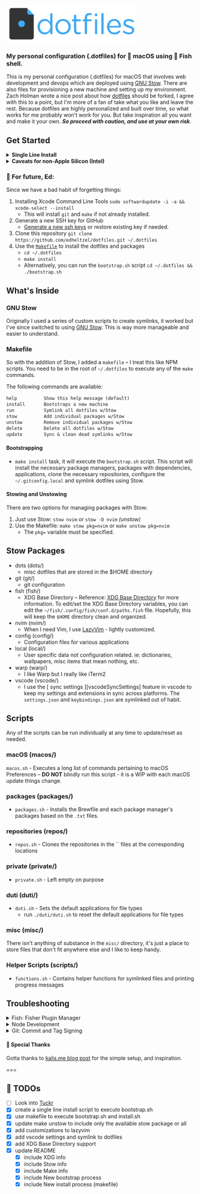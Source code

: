 <img src="local/.local/__images/dotfiles-logo.png" alt="dotfiles logo" width="350">

### My personal configuration (.dotfiles) for  macOS using 🐠 Fish shell.

This is my personal configuration (.dotfiles) for macOS that involves web development and devops which are deployed using [GNU Stow][STOW]. There are also files for provisioning a new machine and setting up my environment. Zach Holman wrote a nice post about how [dotfiles](https://zachholman.com/2010/08/dotfiles-are-meant-to-be-forked/) should be forked, I agree with this to a point, but I'm more of a fan of take what you like and leave the rest. Because dotfiles are highly personalized and built over time, so what works for me probably won't work for you. But take inspiration all you want and make it your own. _**So proceed with caution, and use at your own risk**_.

## Get Started

<details>
  <summary><strong>Single Line Install</strong></summary>
  I have not tested this on a fresh install, so this could break your setup. I'd suggest you read through the `bootstrap.sh` and `install.sh` scripts and the `Makefile` before running this command.

  In theory this will clone the repository and install everything outlined below. Again, In theory.
  ```shell
  bash -c "`curl -fsSL https://raw.githubusercontent.com/edheltzel/dotfiles/master/remote-install.sh`"
  ```
</details>

<details>
  <summary><strong>Caveats for non-Apple Silicon (Intel)</strong></summary>
  If you are on any version of macOS that uses AFPS, you'll need to disable the SIP.
  First check to see if SIP is enabled or not.

  ```shell
  csrutil status
  ```

  output should read:

  ```shell
  System Integrity Protection status: enabled.
  ```

  If your SIP is enabled, then follow the next steps to disable it – Assuming that you know what you're doing, here is how to turn off System Integrity Protection on your Mac.

  1. Turn off your Mac (Apple > Shut Down).
  2. Hold down Command-R and press the Power button. Keep holding Command-R until the Apple logo appears.
  3. Wait for OS X to boot into the OS X Utilities window.
  4. Choose Utilities > Terminal.
  5. Enter csrutil _disable_.
  6. Enter reboot.
  7. `csrutil status` -> should read `System Integrity Protection status: disabled.`
</details>

### 👋 For future, Ed:

Since we have a bad habit of forgetting things:

1. Installing Xcode Command Line Tools `sudo softwardupdate -i -a && xcode-select --install`
    - This will install `git` and `make` if not already installed.
2. Generate a new SSH key for GitHub
    - [Generate a new ssh keys][GENSSHKEY] or restore existing key if needed.
2. Clone this repository `git clone https://github.com/edheltzel/dotfiles.git ~/.dotfiles`
3. Use the [`Makefile`](makefile) to install the dotfiles and packages
    - `cd ~/.dotfiles`
    - `make install`
    - Alternatively, you can run the `bootstrap.sh` script `cd ~/.dotfiles && ./bootstrap.sh`

## What's Inside

### GNU Stow

Originally I used a series of custom scripts to create symlinks, it worked but I've since switched to using [GNU Stow][STOW]. This is way more manageable and easier to understand.

### Makefile

So with the addition of Stow, I added a `makefile` – I treat this like NPM scripts. You need to be in the root of `~/.dotfiles` to execute any of the `make` commands.

The following commands are available:

```shell
help          Show this help message (default)
install       Bootstraps a new machine
run           Symlink all dotfiles w/Stow
stow          Add individual packages w/Stow
unstow        Remove individual packages w/Stow
delete        Delete all dotfiles w/Stow
update        Sync & clean dead symlinks w/Stow
```

#### Bootstrapping

- `make install` task, it will execute the `bootstrap.sh` script. This script will install the necessary package managers, packages with dependencies, applications, clone the necessary repositories, configure the `~/.gitconfig.local` and symlink dotfiles using Stow.

#### Stowing and Unstowing

There are two options for managing packages with Stow:

1. Just use Stow: `stow nvim` or `stow -D nvim` _(unstow)_
2. Use the Makefile: `make stow pkg=nvim` or `make unstow pkg=nvim`
    - The `pkg=` variable must be specified.

## Stow Packages

- dots (dots/)
  - misc dotfiles that are stored in the $HOME directory
- git (git/)
  - git configuration
- fish (fish/)
  - XDG Base Directory – Reference: [XDG Base Directory][XDGRef] for more information. To edit/set the XDG Base Directory variables, you can edit the `~/fish/.config/fish/conf.d/paths.fish` file. Hopefully, this will keep the `$HOME` directory clean and organized.
- nvim (nvim/)
  - When I need Vim, I use [LazyVim](https://www.lazyvim.org/) - lightly customized.
- config (config/)
  - Configuration files for various applications
- local (local/)
  - User specific data not configuration related. ie: dictionaries, wallpapers, misc items that mean nothing, etc.
- warp (warp/)
  - I like Warp but I really like iTerm2
- vscode (vscode/)
  - I use the [ sync settings ][vscodeSyncSettings] feature in vscode to keep my settings and extensions in sync across platforms. The `settings.json` and `keybindings.json` are symlinked out of habit.

## Scripts

Any of the scripts can be run individually at any time to update/reset as needed.

### macOS (macos/)

`macos.sh` - Executes a long list of commands pertaining to macOS Preferences – **DO NOT** blindly run this script - it is a WIP with each macOS update things change.

### packages (packages/)

- `packages.sh` - Installs the Brewfile and each package manager's packages based on the `.txt` files.

### repositories (repos/)

- `repos.sh` - Clones the repositories in the `` files at the corresponding locations

### private (private/)

- `private.sh` - Left empty on purpose

### duti (duti/)

- `duti.sh` - Sets the default applications for file types
    - run `./duti/duti.sh` to reset the default applications for file types

### misc (misc/)

There isn't anything of substance in the `misc/` directory, it's just a place to store files that don't fit anywhere else and I like to keep handy.

### Helper Scripts (scripts/)

- `functions.sh` - Contains helper functions for symlinked files and printing progress messages

## Troubleshooting
<details>
  <summary>Fish: Fisher Plugin Manager</summary>
  In the past, Fisher (fish plugin manager) will do something weird or will introduce a breaking change - just reinstall Fisher.

  ```bash
  curl -sL https://raw.githubusercontent.com/jorgebucaran/fisher/main/functions/fisher.fish | source && fisher install jorgebucaran/fisher
  ```
</details>
<details>
  <summary>Node Development</summary>
  Node Version switching for Node development, takes advantage of [fnm](https://github.com/Schniz/fnm) for managing Node versions, which supports both `.nvmrc` and `.node-version` files.

  - Install happens in the `Brewfile` by running

  ```shell
  brew install fnm
  ```

  For Completions run:

  ```shell
  fnm completions --shell fish
  ```

  Make sure you run:

  ```shell
  ./fish/./setup.sh
  ```

  This will symlink the `fnm.fish` file in `~/.config/fish/conf.d` _(It might be helpful to `source ~/.config/fish/config.fish`)_

  **Note:** FNM has the ability to auto switch Node versions if there is a `.node-version` or `.nvmrc` file - this is enabled by default

  ```shell
  # automatically run fnm use
  fnm env --use-on-cd | source
  ```

  > Please note that when you change your default Node version, you will need to run `npm install --global (cat node_packages.txt)` to include `corepack` in the global packages. This will ensure that `pnpm` and `yarn` are available.
</details>
<details>
  <summary>Git: Commit and Tag Signing</summary>

  **SSH Signing**

  I use SSH commit signing over GPG. GPG is there if I need it, but I prefer SSH. For a few resources to help get this setup:

  - [Git Merge Workshop - Simplify Signing with SSH](https://github.com/git-merge-workshops/simplify-signing-with-ssh/tree/main)
  - [Gitlab SSH Commit Signing Doc](https://docs.gitlab.com/ee/user/project/repository/ssh_signed_commits/)

  The `.gitconfig` includes `.gitconfig.local`

  ```shell
    [meta]
      isLocalConfig = true
    [user]
      signingkey = PATH_TO_YOUR_KEY
    [gpg "ssh"]
      allowedSignersFile = PATH_TO_YOUR_ALLOWED_SIGNERS_FILE
  ```
  If you choose to use this make sure you look at that `./git/git.sh`, this script is where the provisioning of `.gitconfig.local` happens.
  <details>
    <summary>GPG Commit Signing - <em>optional</em></summary>

    GPG signing is set to `TRUE` by default. If you rather not enable GPG then execute: `git config --global commit.gpgsign false` and remove the GPG packages from the [Brewfile](https://github.com/edheltzel/dotfiles/blob/master/packages/Brewfile).

    [renew expired gpg](https://gist.github.com/krisleech/760213ed287ea9da85521c7c9aac1df0)

    [Generate new key and assign to global git config](https://gist.github.com/paolocarrasco/18ca8fe6e63490ae1be23e84a7039374#:~:text=It%20means%20that%20is%20not,secret%20keys%20available%20in%20GPG.)

    main take away:

    - `gpg --list-secret-keys --keyid-format=long`
    - Copy key
    - set key for your git user
      - `git config --global user.signingkey <your key>`
    - If you need help setting this up GPG:
      - follow the Github article for [Signing Commits](https://help.github.com/en/articles/signing-commits) to set up you GPG key(s).
      - I found this [GIST helpful](https://gist.github.com/cezaraugusto/2c91d141ddec026753051ffcace3f1f2)
      - To get VSCode setup follow this [article](https://dev.to/devmount/signed-git-commits-in-vs-code-36do)
    - **Please Note** if you used the [Brewfile](https://github.com/edheltzel/dotfiles/blob/master/packages/Brewfile), Cask installed the macOS [GPG Suite](https://gpgtools.org/) via `cask 'gpg-suite-no-mail'` -- _(alternatively)_ update the [Brewfile](https://github.com/edheltzel/dotfiles/blob/master/packages/Brewfile) with `cask 'gpg-suite' to include GPGMail.

  </details>
</details>

#### 🙏 Special Thanks

Gotta thanks to [kalis.me blog post](https://kalis.me/dotfiles-automating-macos-system-configuration/) for the simple setup, and inspiration.

===

## 📝 TODOs

- [ ] Look into [Tuckr](https://github.com/RaphGL/Tuckr)
- [x] create a single line install script to execute bootstrap.sh
- [x] use makefile to execute bootstrap.sh and install.sh
- [x] update make unstow to include only the available stow package or all
- [x] add customizations to lazyvim
- [x] add vscode settings and symlink to dotfiles
- [x] add XDG Base Directory support
- [x] update README
  - [x] include XDG info
  - [x] include Stow info
  - [x] include Make info
  - [x] include New bootstrap process
  - [x] include New install process (makefile)

[XDGRef]: https://specifications.freedesktop.org/basedir-spec/basedir-spec-latest.html
[STOW]: https://www.gnu.org/software/stow/
[GENSSHKEY]: https://docs.github.com/en/github/authenticating-to-github/generating-a-new-ssh-key-and-adding-it-to-the-ssh-agent
[vscodeSyncSetting]: https://code.visualstudio.com/docs/editor/settings-sync
